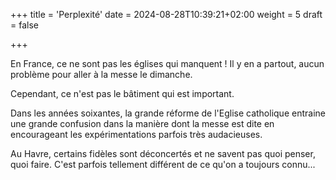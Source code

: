 +++
title = 'Perplexité'
date = 2024-08-28T10:39:21+02:00
weight = 5
draft = false

+++

En France, ce ne sont pas les églises qui manquent ! Il y en a partout, aucun problème pour aller à la messe le dimanche.

Cependant, ce n'est pas le bâtiment qui est important.

Dans les années soixantes, la grande réforme de l'Eglise catholique entraine une grande confusion dans la manière dont la messe est dite en encourageant les expérimentations parfois très audacieuses.

Au Havre, certains fidèles sont déconcertés et ne savent pas quoi penser, quoi faire. C'est parfois tellement différent de ce qu'on a toujours connu...
